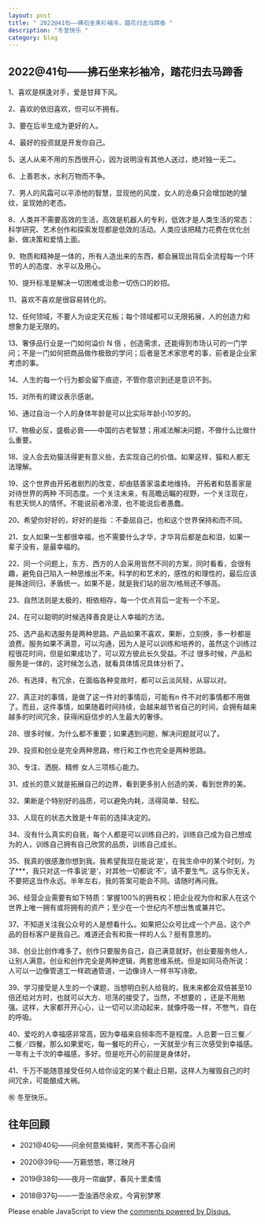 ```yaml
---
layout: post
title: " 2022@41句——拂石坐来衫袖冷，踏花归去马蹄香 "
description: "冬至快乐 "
category: blog
---
```


## 2022@41句——拂石坐来衫袖冷，踏花归去马蹄香

1、喜欢是棋逢对手，爱是甘拜下风。

2、喜欢的依旧喜欢，但可以不拥有。

3、要在后半生成为更好的人。

4、最好的投资就是开发你自己。

5、送人从来不用的东西很开心，因为说明没有其他人送过，绝对独一无二。 

6、上善若水，水利万物而不争。

7、男人的风霜可以平添他的智慧，显现他的风度，女人的沧桑只会增加她的皱纹，呈现她的老态。

8、人类并不需要高效的生活，高效是机器人的专利，低效才是人类生活的常态：科学研究、艺术创作和探索发现都是低效的活动。人类应该把精力花费在优化创新、做决策和爱情上面。 

9、物质和精神是一体的，所有人造出来的东西，都会展现出背后全流程每一个环节的人的态度、水平以及用心。 

10、提升标准是解决一切困难或治愈一切伤口的妙招。 

11、喜欢不喜欢是很容易转化的。

12、任何领域，不要人为设定天花板；每个领域都可以无限拓展，人的创造力和想象力是无限的。 

13、奢侈品行业是一门如何溢价 N 倍 ，创造需求，还能得到市场认可的一门学问；不是一门如何把商品做作极致的学问；后者是艺术家思考的事，前者是企业家考虑的事。

14、人生的每一个行为都会留下痕迹，不管你意识到还是意识不到。 

15、对所有的建议表示感谢。

16、通过自治一个人的身体年龄是可以比实际年龄小10岁的。

17、物极必反，盛极必衰——中国的古老智慧；用减法解决问题，不做什么比做什么重要。 

18、没人会去劝猫活得更有意义些，去实现自己的价值。如果这样，猫和人都无法理解。

19、这个世界由开拓者剧烈的改变，却由慈善家温柔地维持。 开拓者和慈善家是对待世界的两种 不同态度。一个关注未来，有高瞻远瞩的视野，一个关注现在，有悲天悯人的情怀。不能说前者冷漠，也不能说后者愚蠢。

20、希望你好好的，好好的是指 ：不委屈自己，也和这个世界保持和而不同。

21、女人如果一生都很幸福，也不需要什么才华，才华背后都是血和泪，如果一辈子没有，是最幸福的。 

22、同一个问题上，东方、西方的人会采用皆然不同的方案，同时看看，会很有趣，避免自己陷入一种思维出不来。科学的和艺术的，感性的和理性的，最后应该是殊途同归，矛盾统一。如果不是，就是我们站的层次/格局还不够高。 

23、自然法则是太极的，相依相存，每一个优点背后一定有一个不足。 

24、在可以聪明的时候选择善良是让人幸福的方法。 

25、选产品和选服务是两种思路。产品如果不喜欢，果断，立刻换，多一秒都是浪费。服务如果不满意，可以沟通，因为人是可以训练和培养的，虽然这个训练过程很花时间，但是如果成功了，可以双方彼此长久受益。不过 很多时候，产品和服务是一体的，这时候怎么选，就看具体情况具体分析了。 

26、有选择，有冗余，在面临各种变故时，都可以云淡风轻，从容以对。

27、真正对的事情，是做了这一件对的事情后，可能有n 件不对的事情都不用做了。而且，这件事情，如果随着时间持续，会越来越节省自己的时间，会拥有越来越多的时间冗余，获得闲庭信步的人生最大的奢侈。

28、很多时候，为什么都不重要；如果遇到问题，解决问题就可以了。

29、投资和创业是完全两种思路，修行和工作也完全是两种思路。 

30、专注、洒脱、精修 女人三项核心能力。 

31、成长的意义就是拓展自己的边界，看到更多别人创造的美，看到世界的美。 

32、果断是个特别好的品质，可以避免内耗，活得简单、轻松。

33、人现在的状态大致是十年前的选择决定的。

34、没有什么真实的自我，每个人都是可以训练自己的，训练自己成为自己想成为的人，训练自己拥有自己欣赏的品质，训练自己成长。

35、我真的很感激你想到我。我希望我现在能说‘是’，在我生命中的某个时刻，为了***，我只对这一件事说‘是’，对其他一切都说‘不’。请不要生气。这与你无关。不要把这当作永远。半年左右，我的答案可能会不同。请随时再问我。

36、经营企业需要有如下特质：掌握100%的拥有权；把企业视为你和家人在这个世界上唯一拥有或将拥有的资产；至少在一个世纪内不想出售或兼并它。

37、不知道关注我公众号的人是想看什么。如果把公众号比成一个产品，这个产品的目标客户是我自己。难道还会有和我一样的人么？挺有意思的。 

38、创业比创作难多了。创作只要服务自己，自己满意就好。创业要服务他人，让别人满意。创业和创作完全是两种逻辑，两套思维系统。但是如同马奇所说： 人可以一边像管道工一样疏通管道，一边像诗人一样书写诗歌。 

39、学习接受是人生的一个课题，当想明白别人给我的，我未来都会双倍甚至10倍还给对方时，也就可以大方、坦荡的接受了。当然，不想要的 ，还是不用勉强。这样，大家都开开心心，让一切可以流动起来，就像呼吸一样，不憋气，自在的呼吸。 

40、爱吃的人幸福感非常高，因为幸福来自频率而不是程度。人总要一日三餐／二餐／四餐。那么如果爱吃，每一餐吃的开心，一天就至少有三次感受到幸福感。 一年有上千次的幸福感，多好。但是吃开心的前提是身体好。

41、千万不能随意接受任何人给你设定的某个截止日期，这样人为摧毁自己的时间冗余，可能酿成大祸。 

㊗️ 冬至快乐。

## 往年回顾

- 2021@40句——问余何意紫梅轩，笑而不答心自闲

- 2020@39句——万籁悠悠，寒江映月

- 2019@38句——夜月一帘幽梦，春风十里柔情

- 2018@37句——一壶浊酒尽余欢，今宵别梦寒

<div id="disqus_thread"></div>
<script>

/**
*  RECOMMENDED CONFIGURATION VARIABLES: EDIT AND UNCOMMENT THE SECTION BELOW TO INSERT DYNAMIC VALUES FROM YOUR PLATFORM OR CMS.
*  LEARN WHY DEFINING THESE VARIABLES IS IMPORTANT: https://disqus.com/admin/universalcode/#configuration-variables*/
/*
var disqus_config = function () {
this.page.url = https://violettianjie.github.io;  // Replace PAGE_URL with your page's canonical URL variable
this.page.identifier = https://violettianjie.github.io; // Replace PAGE_IDENTIFIER with your page's unique identifier variable
};
*/
(function() { // DON'T EDIT BELOW THIS LINE
var d = document, s = d.createElement('script');
s.src = 'https://https-violettianjie-github-io-1.disqus.com/embed.js';
s.setAttribute('data-timestamp', +new Date());
(d.head || d.body).appendChild(s);
})();
</script>
<noscript>Please enable JavaScript to view the <a href="https://disqus.com/?ref_noscript">comments powered by Disqus.</a></noscript>
